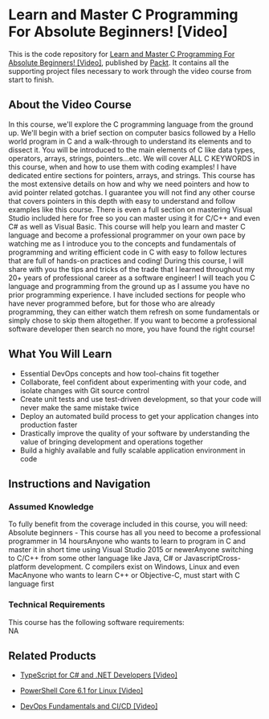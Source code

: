 # Learn and Master C Programming For Absolute Beginners! [Video]
This is the code repository for [Learn and Master C Programming For Absolute Beginners! [Video]](https://www.packtpub.com/virtualization-and-cloud/devops-fundamentals-and-cicd-video?utm_source=github&utm_medium=repository&utm_campaign=9781789347661), published by [Packt](https://www.packtpub.com/?utm_source=github). It contains all the supporting project files necessary to work through the video course from start to finish.
## About the Video Course
In this course, we'll explore the C programming language from the ground up. We'll begin with a brief section on computer basics followed by a Hello world program in C and a walk-through to understand its elements and to dissect it. You will be introduced to the main elements of C like data types, operators, arrays, strings, pointers...etc. We will cover ALL C KEYWORDS in this course, when and how to use them with coding examples! I have dedicated entire sections for pointers, arrays, and strings. This course has the most extensive details on how and why we need pointers and how to avid pointer related gotchas. I guarantee you will not find any other course that covers pointers in this depth with easy to understand and follow examples like this course. There is even a full section on mastering Visual Studio included here for free so you can master using it for C/C++ and even C# as well as Visual Basic. This course will help you learn and master C language and become a professional programmer on your own pace by watching me as I introduce you to the concepts and fundamentals of programming and writing efficient code in C with easy to follow lectures that are full of hands-on practices and coding! During this course, I will share with you the tips and tricks of the trade that I learned throughout my 20+ years of professional career as a software engineer! I will teach you C language and programming from the ground up as I assume you have no prior programming experience. I have included sections for people who have never programmed before, but for those who are already programming, they can either watch them refresh on some fundamentals or simply chose to skip them altogether. If you want to become a professional software developer then search no more, you have found the right course!

<H2>What You Will Learn</H2>
<DIV class=book-info-will-learn-text>
<UL>
<LI>Essential DevOps concepts and how tool-chains fit together 
<LI>Collaborate, feel confident about experimenting with your code, and isolate changes with Git source control 
<LI>Create unit tests and use test-driven development, so that your code will never make the same mistake twice 
<LI>Deploy an automated build process to get your application changes into production faster 
<LI>Drastically improve the quality of your software by understanding the value of bringing development and operations together 
<LI>Build a highly available and fully scalable application environment in code </LI></UL></DIV>

## Instructions and Navigation
### Assumed Knowledge
To fully benefit from the coverage included in this course, you will need:<br/>
Absolute beginners - This course has all you need to become a professional programmer in 14 hoursAnyone who wants to learn to program in C and master it in short time using Visual Studio 2015 or newerAnyone switching to C/C++ from some other language like Java, C# or JavascriptCross-platform development. C compilers exist on Windows, Linux and even MacAnyone who wants to learn C++ or Objective-C, must start with C language first
### Technical Requirements
This course has the following software requirements:<br/>
NA

## Related Products
* [TypeScript for C# and .NET Developers [Video]](https://www.packtpub.com/virtualization-and-cloud/devops-fundamentals-and-cicd-video?utm_source=github&utm_medium=repository&utm_campaign=9781789347661)

* [PowerShell Core 6.1 for Linux [Video]](https://www.packtpub.com/virtualization-and-cloud/devops-fundamentals-and-cicd-video?utm_source=github&utm_medium=repository&utm_campaign=9781789347661)

* [DevOps Fundamentals and CI/CD [Video]](https://www.packtpub.com/virtualization-and-cloud/devops-fundamentals-and-cicd-video?utm_source=github&utm_medium=repository&utm_campaign=9781789347661)

